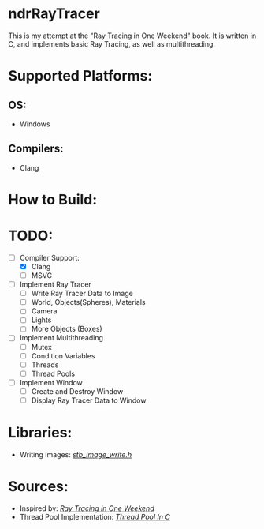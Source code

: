 # ndrRayTracer
This is my attempt at the "Ray Tracing in One Weekend" book. It is written in C, and implements basic Ray Tracing, as well as multithreading.

# Supported Platforms:
## OS:
- Windows
## Compilers:
- Clang

# How to Build:

# TODO:
- [ ] Compiler Support:
    - [x] Clang
    - [ ] MSVC
- [ ] Implement Ray Tracer
    - [ ] Write Ray Tracer Data to Image
    - [ ] World, Objects(Spheres), Materials
    - [ ] Camera
    - [ ] Lights
    - [ ] More Objects (Boxes)
- [ ] Implement Multithreading
    - [ ] Mutex
    - [ ] Condition Variables
    - [ ] Threads
    - [ ] Thread Pools
- [ ] Implement Window
    - [ ] Create and Destroy Window
    - [ ] Display Ray Tracer Data to Window

# Libraries:
- Writing Images: [_stb_image_write.h_](https://github.com/nothings/stb/blob/master/stb_image_write.h)

# Sources:
- Inspired by: [_Ray Tracing in One Weekend_](https://raytracing.github.io/books/RayTracingInOneWeekend.html)
- Thread Pool Implementation: [_Thread Pool In C_](https://nachtimwald.com/2019/04/12/thread-pool-in-c/)